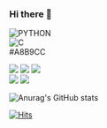 ### Hi there 👋
![PYTHON](https://img.shields.io/badge/PYTHON-style=plastic&logo=Python&logoColor=white) <br>
![C](https://img.shields.io/badge/C-style=plastic&logo=C&logoColor=white) <br>
#A8B9CC


<img src="https://img.shields.io/badge/HTML5-E34F26?style=flat-square&logo=HTML5&logoColor=white" />
<img src="https://img.shields.io/badge/CSS-F43059?style=flat-square&logo=CSS&logoColor=white" />
<img src="https://img.shields.io/badge/Javascript-E34F26?style=flat-square&logo=Javascript&logoColor=white" />
<br>
<img src="https://img.shields.io/badge/GitHub-181717?style=flat-square&logo=GitHub&logoColor=white" />
<img src="https://img.shields.io/badge/Netlify-00C7B7?style=flat-square&logo=Netlify&logoColor=white" />


![Anurag's GitHub stats](https://github-readme-stats.vercel.app/api?username=Yerim-Lee&theme=buefy&show_icons=true)



[![Hits](https://hits.seeyoufarm.com/api/count/incr/badge.svg?url=https%3A%2F%2Fgithub.com%2FYerim-Lee&count_bg=%2379C83D&title_bg=%23555555&icon=&icon_color=%23E7E7E7&title=hits&edge_flat=false)](https://hits.seeyoufarm.com)


<!--
**Yerim-Lee/Yerim-Lee** is a ✨ _special_ ✨ repository because its `README.md` (this file) appears on your GitHub profile.

Here are some ideas to get you started:

- 🔭 I’m currently working on ...
- 🌱 I’m currently learning ...
- 👯 I’m looking to collaborate on ...
- 🤔 I’m looking for help with ...
- 💬 Ask me about ...
- 📫 How to reach me: ...
- 😄 Pronouns: ...
- ⚡ Fun fact: ...
-->
